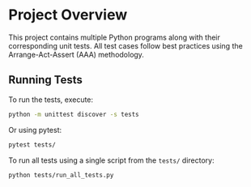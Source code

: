# Project Overview

This project contains multiple Python programs along with their corresponding unit tests.
All test cases follow best practices using the Arrange-Act-Assert (AAA) methodology.

## Running Tests

To run the tests, execute:

```sh
python -m unittest discover -s tests
```

Or using pytest:

```sh
pytest tests/
```

To run all tests using a single script from the `tests/` directory:

```sh
python tests/run_all_tests.py
```
